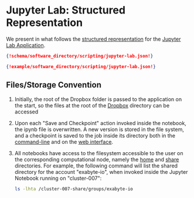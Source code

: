 # Jupyter Lab: Structured Representation

We present in what follows the [structured representation](../../../data-structured/overview.md) for the [Jupyter Lab Application](overview.md).

```json tab="Schema" 
{!schema/software_directory/scripting/jupyter-lab.json!}
```

```json tab="Example" 
{!example/software_directory/scripting/jupyter-lab.json!}
```

## Files/Storage Convention

1. Initially, the root of the Dropbox folder is passed to the application on the start, so the files at the root of the [Dropbox](../../../data-in-objectstorage/dropbox.md) directory can be accessed
2. Upon each "Save and Checkpoint" action invoked inside the notebook, the ipynb file is overwritten. A new version is stored in the file system, and a checkpoint is saved to the job inside its directory both in the [command-line](../../../jobs-cli/batch-scripts/directories.md#working-directory) and on the [web interface](../../../data-in-objectstorage/files.md).
3. All notebooks have access to the filesystem accessible to the user on the corresponding computational node, namely the [home](../../../infrastructure/clusters/directories.md) and [share](../../../infrastructure/clusters/directories.md) directories. For example, the following command will list the shared directory for the account "exabyte-io", when invoked inside the Jupyter Notebook running on "cluster-007":
 
    ```bash
    ls -lhta /cluster-007-share/groups/exabyte-io
    ```
